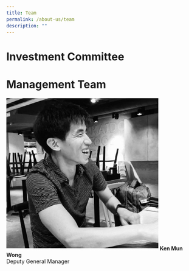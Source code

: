 ```yaml
---
title: Team
permalink: /about-us/team
description: ""
---
```

# Investment Committee
# Management Team

![](/images/ken-mun-wong.jpeg)
**Ken Mun Wong**\
Deputy General Manager
